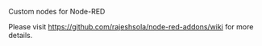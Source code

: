 Custom nodes for Node-RED 

Please visit https://github.com/rajeshsola/node-red-addons/wiki for more details.
